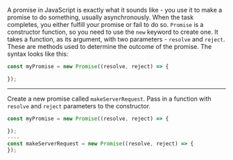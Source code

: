 A promise in JavaScript is exactly what it sounds like - you use it 
to make a promise to do something, usually asynchronously. When the task
 completes, you either fulfill your promise or fail to do so. `Promise` is a constructor function, so you need to use the `new` keyword to create one. It takes a function, as its argument, with two parameters - `resolve` and `reject`. These are methods used to determine the outcome of the promise. The syntax looks like this:

```jsx
const myPromise = new Promise((resolve, reject) => {

});
```

---

Create a new promise called `makeServerRequest`. Pass in a function with `resolve` and `reject` parameters to the constructor.

```jsx
const myPromise = new Promise((resolve, reject) => {

});
----
const makeServerRequest = new Promise((resolve, reject) => {
});
```